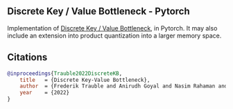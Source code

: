 ## Discrete Key / Value Bottleneck - Pytorch

Implementation of <a href="https://arxiv.org/abs/2207.11240">Discrete Key / Value Bottleneck</a>, in Pytorch. It may also include an extension into product quantization into a larger memory space.

## Citations

```bibtex
@inproceedings{Trauble2022DiscreteKB,
    title   = {Discrete Key-Value Bottleneck},
    author  = {Frederik Trauble and Anirudh Goyal and Nasim Rahaman and Michael Curtis Mozer and Kenji Kawaguchi and Yoshua Bengio and Bernhard Scholkopf},
    year    = {2022}
}
```
